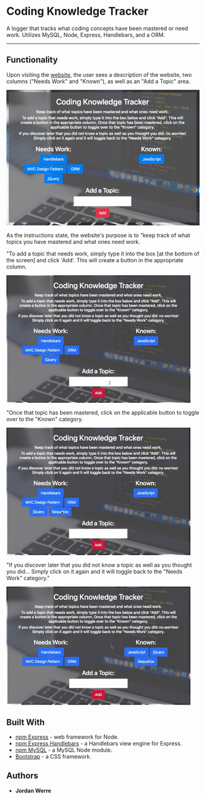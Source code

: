 # Coding Knowledge Tracker
A logger that tracks what coding concepts have been mastered or need work. Utilizes MySQL, Node, Express, Handlebars, and a ORM. 

---

## Functionality

Upon visiting the [website](https://secure-stream-17549.herokuapp.com/), the user sees a description of the website, two columns ("Needs Work" and "Known"), as well as an "Add a Topic" area.

![main-page](/public/assets/img/imgOne.jpeg)

As the instructions state, the website's purpose is to "keep track of what topics you have mastered and what ones need work. 

"To add a topic that needs work, simply type it into the box [at the bottom of the screen] and click 'Add'. This will create a button in the appropriate column.

![add-gif](/public/assets/img/gifOne.gif)

"Once that topic has been mastered, click on the applicable button to toggle over to the "Known" category.

![move-to-known](/public/assets/img/gifTwo.gif)

"If you discover later that you did not know a topic as well as you thought you did... Simply click on it again and it will toggle back to the "Needs Work" category."

![move-back](/public/assets/img/gifThree.gif)

## Built With

* [npm Express](https://www.npmjs.com/package/express) - web framework for Node.
* [npm Express Handlebars](https://www.npmjs.com/package/express-handlebars) - a Handlebars view engine for Express. 
* [npm MySQL](https://www.npmjs.com/package/mysql) - a MySQL Node module.
* [Bootstrap](https://getbootstrap.com/) - a CSS framework.

## Authors
* **Jordan Werre**